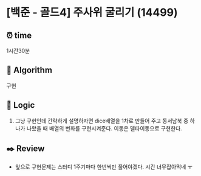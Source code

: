 # [백준 - 골드4] 주사위 굴리기 (14499)

## ⏰ **time**

1시간30분

## :pushpin: **Algorithm**

구현

## :round_pushpin: **Logic**

1. 그냥 구현인데 간략하게 설명하자면 dice배열을 1차로 만들어 주고 동서남북 중 하나가 나왔을 때 배열의 변화를 구현시켜준다.
   이동은 델타이동으로 구현한다.

## :black_nib: **Review**

- 앞으로 구현문제는 스터디 1주기마다 한번씩만 풀어야겠다. 시간 너무잡아먹네 ㅜ
